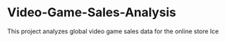 # Video-Game-Sales-Analysis
This project analyzes global video game sales data for the online store Ice
